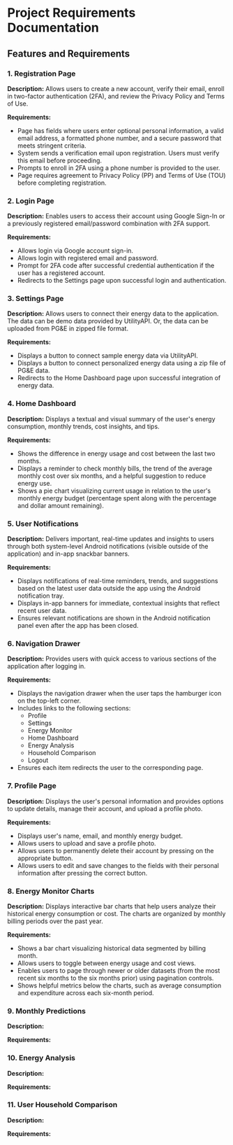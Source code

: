 # Project Requirements Documentation

## Features and Requirements

### 1. Registration Page

**Description:**
Allows users to create a new account, verify their email, enroll in two-factor authentication (2FA), and review the Privacy Policy and Terms of Use.

**Requirements:**
- Page has fields where users enter optional personal information, a valid email address, a formatted phone number, and a secure password that meets stringent criteria.
- System sends a verification email upon registration. Users must verify this email before proceeding.
- Prompts to enroll in 2FA using a phone number is provided to the user.  
- Page requires agreement to Privacy Policy (PP) and Terms of Use (TOU) before completing registration.

### 2. Login Page

**Description:**
Enables users to access their account using Google Sign-In or a previously registered email/password combination with 2FA support.

**Requirements:**
- Allows login via Google account sign-in.  
- Allows login with registered email and password.  
- Prompt for 2FA code after successful credential authentication if the user has a registered account.  
- Redirects to the Settings page upon successful login and authentication. 

### 3. Settings Page

**Description:**
Allows users to connect their energy data to the application. The data can be demo data provided by UtilityAPI. Or, the data can be uploaded from PG&E in zipped file format.   

**Requirements:** 
- Displays a button to connect sample energy data via UtilityAPI.  
- Displays a button to connect personalized energy data using a zip file of PG&E data. 
- Redirects to the Home Dashboard page upon successful integration of energy data.

### 4. Home Dashboard

**Description:**
Displays a textual and visual summary of the user's energy consumption, monthly trends, cost insights, and tips.

**Requirements:** 
- Shows the difference in energy usage and cost between the last two months.  
- Displays a reminder to check monthly bills, the trend of the average monthly cost over six months, and a helpful suggestion to reduce energy use.
- Shows a pie chart visualizing current usage in relation to the user's monthly energy budget (percentage spent along with the percentage and dollar amount remaining).

### 5. User Notifications

**Description:**
Delivers important, real-time updates and insights to users through both system-level Android notifications (visible outside of the application) and in-app snackbar banners.

**Requirements:**
- Displays notifications of real-time reminders, trends, and suggestions based on the latest user data outside the app using the Android notification tray.  
- Displays in-app banners for immediate, contextual insights that reflect recent user data.  
- Ensures relevant notifications are shown in the Android notification panel even after the app has been closed.  

### 6. Navigation Drawer

**Description:**
Provides users with quick access to various sections of the application after logging in.

**Requirements:**
- Displays the navigation drawer when the user taps the hamburger icon on the top-left corner.  
- Includes links to the following sections:  
  - Profile  
  - Settings  
  - Energy Monitor  
  - Home Dashboard  
  - Energy Analysis  
  - Household Comparison  
  - Logout  
- Ensures each item redirects the user to the corresponding page. 

### 7. Profile Page

**Description:**
Displays the user's personal information and provides options to update details, manage their account, and upload a profile photo.

**Requirements:**
- Displays user's name, email, and monthly energy budget.  
- Allows users to upload and save a profile photo.  
- Allows users to permanently delete their account by pressing on the appropriate button.   
- Allows users to edit and save changes to the fields with their personal information after pressing the correct button.

### 8. Energy Monitor Charts

**Description:**
Displays interactive bar charts that help users analyze their historical energy consumption or cost. The charts are organized by monthly billing periods over the past year.

**Requirements:**
- Shows a bar chart visualizing historical data segmented by billing month.  
- Allows users to toggle between energy usage and cost views.  
- Enables users to page through newer or older datasets (from the most recent six months to the six months prior) using pagination controls. 
- Shows helpful metrics below the charts, such as average consumption and expenditure across each six-month period.

### 9. Monthly Predictions

**Description:**  

**Requirements:** 

### 10. Energy Analysis

**Description:**  

**Requirements:** 

### 11. User Household Comparison

**Description:**  

**Requirements:** 
